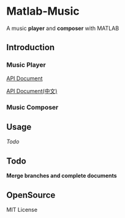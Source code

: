 # Matlab-Music
A music **player** and **composer** with MATLAB

## Introduction
### Music Player

[API Document](https://github.com/QGrain/Matlab-Music/blob/dev/Music_Player-API.md)

[API Document(中文)](https://github.com/QGrain/Matlab-Music/blob/dev/Music_Player-API-zh.md)

### Music Composer

## Usage
*Todo*

## Todo
**Merge branches and complete documents**

## OpenSource
MIT License

